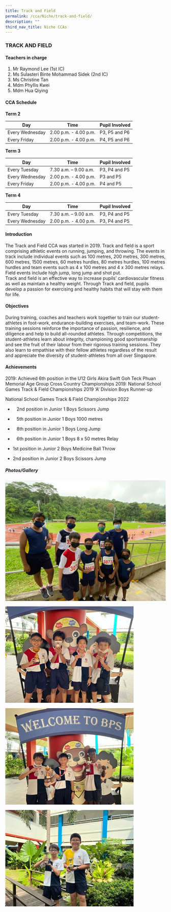 ```yaml
---
title: Track and Field
permalink: /cca/Niche/track-and-field/
description: ""
third_nav_title: Niche CCAs
---
```

### TRACK AND FIELD

#### Teachers in charge
1.    Mr Raymond Lee (1st IC)
2.   Ms Sulasteri Binte Mohammad Sidek (2nd IC)
3.   Ms Christine Tan
4.   Mdm Phyllis Kwei
5.   Mdm Hua Qiying

#### CCA Schedule

**Term 2**

| Day | Time | Pupil Involved |
| --- | --- | --- |
| Every Wednesday | 2.00 p.m. - 4.00 p.m. | P3, P5 and P6|
| Every Friday | 2.00 p.m. - 4.00 p.m. | P4, P5 and P6 |

**Term 3**

| Day | Time | Pupil Involved |
| --- | --- | --- |
| Every Tuesday | 7.30 a.m. – 9.00 a.m. | P3, P4 and P5 |
| Every Wednesday | 2.00 p.m. - 4.00 p.m. | P3 and P5 |
| Every Friday | 2.00 p.m. - 4.00 p.m. | P4 and P5 |

**Term 4**

| Day | Time | Pupil Involved |
| --- | --- | --- |
| Every Tuesday | 7.30 a.m. – 9.00 a.m. | P3, P4 and P5 |
| Every Wednesday | 2.00 p.m. - 4.00 p.m. | P3, P4 and P5 |

#### Introduction
The Track and Field CCA was started in 2019. Track and field is a sport comprising athletic events on running, jumping, and throwing. The events in track include individual events such as 100 metres, 200 metres, 300 metres, 600 metres, 1500 metres, 60 metres hurdles, 80 metres hurdles, 100 metres hurdles and team events such as 4 x 100 metres and 4 x 300 metres relays. Field events include high jump, long jump and shot put.  
Track and field is an effective way to increase pupils’ cardiovascular fitness as well as maintain a healthy weight. Through Track and field, pupils develop a passion for exercising and healthy habits that will stay with them for life.

#### Objectives
During training, coaches and teachers work together to train our student-athletes in foot-work, endurance-building exercises, and team-work. These training sessions reinforce the importance of passion, resilience, and diligence and help to build all-rounded athletes. 
Through competitions, the student-athletes learn about integrity, championing good sportsmanship and see the fruit of their labour from their rigorous training sessions. They also learn to empathise with their fellow athletes regardless of the result and appreciate the diversity of student-athletes from all over Singapore.

#### Achievements
2019: Achieved 6th position in the U12 Girls Akira Swift Goh Teck Phuan Memorial Age Group Cross Country Championships
2019: National School Games Track & Field Championships 2019 ‘A’ Division Boys Runner-up
        
National School Games Track & Field Championships 2022

-    2nd position in Junior 1 Boys Scissors Jump

-    5th position in Junior 1 Boys 1000 metres

-    8th position in Junior 1 Boys Long Jump

-    6th position in Junior 1 Boys 8 x 50 metres Relay

- 1st position in Junior 2 Boys Medicine Ball Throw

- 2nd position in Junior 2 Boys Scissors Jump

##### Photos/Gallery
![](/images/1%20(20).jpg)

![T&F1](/images/T&F2.jpg)

![](/images/TrackField.jpg)

![T&F3](/images/T&F3.jpg)